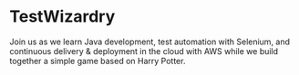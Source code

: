 # TestWizardry

Join us as we learn Java development, test automation with Selenium, and continuous delivery & deployment in the cloud with AWS
while we build together a simple game based on Harry Potter.
